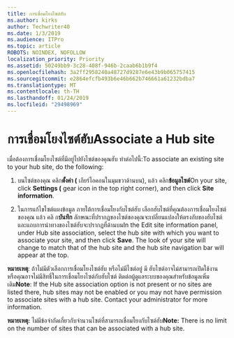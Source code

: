 ```yaml
---
title: การเชื่อมโยงไซต์ฮับ
ms.author: kirks
author: Techwriter40
ms.date: 1/3/2019
ms.audience: ITPro
ms.topic: article
ROBOTS: NOINDEX, NOFOLLOW
localization_priority: Priority
ms.assetid: 50249bb9-3c28-408f-946b-2caab6b1b9f4
ms.openlocfilehash: 3a2ff2958240a48727d9287e6e43b9b065757415
ms.sourcegitcommit: e2864efcfb493b6e46b662b746661a61232bdba7
ms.translationtype: MT
ms.contentlocale: th-TH
ms.lasthandoff: 01/24/2019
ms.locfileid: "29498969"
---
```

# <a name="associate-a-hub-site"></a><span data-ttu-id="3a639-102">การเชื่อมโยงไซต์ฮับ</span><span class="sxs-lookup"><span data-stu-id="3a639-102">Associate a Hub site</span></span>

<span data-ttu-id="3a639-103">เมื่อต้องการเชื่อมโยงไซต์ที่มีอยู่ไปยังไซต์ของคุณฮับ ทำต่อไปนี้:</span><span class="sxs-lookup"><span data-stu-id="3a639-103">To associate an existing site to your hub site, do the following:</span></span>
  
1. <span data-ttu-id="3a639-104">บนไซต์ของคุณ คลิก**ตั้งค่า (** เกียร์ไอคอนในมุมขวาด้านบน), แล้ว คลิก**ข้อมูลไซต์**</span><span class="sxs-lookup"><span data-stu-id="3a639-104">On your site, click **Settings (** gear icon in the top right corner), and then click **Site information**.</span></span> 
    
2. <span data-ttu-id="3a639-p101">ในการแก้ไขไซต์แผงข้อมูล ภายใต้การเชื่อมโยงกับไซต์ฮับ เลือกฮับไซต์ที่คุณต้องการเชื่อมโยงไซต์ของคุณ แล้ว คลิ ก**บันทึก** ลักษณะที่ปรากฏของไซต์ของคุณจะเปลี่ยนแปลงให้ตรงกับของฮับไซต์ และแถบการนำทางของไซต์ฮับจะปรากฏที่ด้านบน</span><span class="sxs-lookup"><span data-stu-id="3a639-p101">In the Edit site information panel, under Hub site association, select the hub site with which you want to associate your site, and then click **Save**. The look of your site will change to match that of the hub site and the hub site navigation bar will appear at the top.</span></span> 
    
 <span data-ttu-id="3a639-p102">**หมายเหตุ**: ถ้าไม่มีตัวเลือกการเชื่อมโยงไซต์ฮับ หรือไม่มีไซต์อยู่ มี ฮับไซต์อาจไม่สามารถเปิดใช้งาน หรือคุณอาจไม่มีสิทธิ์ในการเชื่อมโยงไซต์กับฮับไซต์ ติดต่อผู้ดูแลระบบของคุณสำหรับข้อมูลเพิ่มเติม</span><span class="sxs-lookup"><span data-stu-id="3a639-p102">**Note**: If the Hub site association option is not present or no sites are listed there, hub sites may not be enabled or you may not have permission to associate sites with a hub site. Contact your administrator for more information.</span></span> 
  
 <span data-ttu-id="3a639-109">**หมายเหตุ:** ไม่มีข้อจำกัดเกี่ยวกับจำนวนไซต์ที่สามารถเชื่อมโยงกับไซต์ฮับ</span><span class="sxs-lookup"><span data-stu-id="3a639-109">**Note:** There is no limit on the number of sites that can be associated with a hub site.</span></span> 
  

